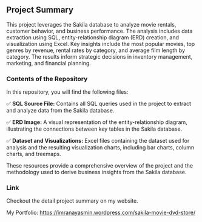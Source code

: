 ## Project Summary
This project leverages the Sakila database to analyze movie rentals, customer behavior, and business performance. The analysis includes data extraction using SQL, entity-relationship diagram (ERD) creation, and visualization using Excel. Key insights include the most popular movies, top genres by revenue, rental rates by category, and average film length by category. The results inform strategic decisions in inventory management, marketing, and financial planning.

### Contents of the Repository
In this repository, you will find the following files:

<p>✅ <strong>SQL Source File:</strong> Contains all SQL queries used in the project to extract and analyze data from the Sakila database.</p>
<p>✅ <strong>ERD Image:</strong> A visual representation of the entity-relationship diagram, illustrating the connections between key tables in the Sakila database.</p>
<p>✅ <strong>Dataset and Visualizations:</strong> Excel files containing the dataset used for analysis and the resulting visualization charts, including bar charts, column charts, and treemaps.</p>

These resources provide a comprehensive overview of the project and the methodology used to derive business insights from the Sakila database.

### Link

Checkout the detail project summary on my website.

My Portfolio: https://imranayasmin.wordpress.com/sakila-movie-dvd-store/
